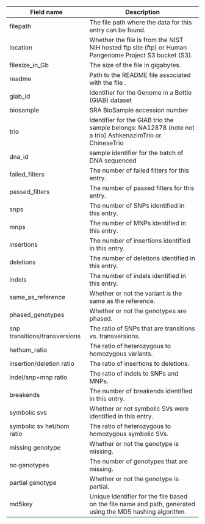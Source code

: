 | Field name | Description |
| --- | --- |
| filepath | The file path where the data for this entry can be found. |
| location | Whether the file is from the NIST NIH hosted ftp site (ftp) or Human Pangenome Project S3 bucket (S3). |
| filesize_in_Gb | The size of the file in gigabytes. |
| readme | Path to the README file associated with the file . |
| giab_id |Identifier for the Genome in a Bottle (GIAB) dataset |
| biosample | SRA BioSample accession number |
| trio | Identifier for the GIAB trio the sample belongs: NA12878 (note not a trio) AshkenazimTrio or ChineseTrio |
| dna_id | sample identifier for the batch of DNA sequenced |
| failed_filters | The number of failed filters for this entry. |
| passed_filters | The number of passed filters for this entry. |
| snps | The number of SNPs identified in this entry. |
| mnps | The number of MNPs identified in this entry. |
| insertions | The number of insertions identified in this entry. |
| deletions | The number of deletions identified in this entry. |
| indels | The number of indels identified in this entry. |
| same_as_reference | Whether or not the variant is the same as the reference. |
| phased_genotypes | Whether or not the genotypes are phased. |
| snp transitions/transversions | The ratio of SNPs that are transitions vs. transversions. |
| hethom_ratio | The ratio of heterozygous to homozygous variants. |
| insertion/deletion ratio | The ratio of insertions to deletions. |
| indel/snp+mnp ratio | The ratio of indels to SNPs and MNPs. |
| breakends | The number of breakends identified in this entry. |
| symbolic svs | Whether or not symbolic SVs were identified in this entry. |
| symbolic sv het/hom ratio | The ratio of heterozygous to homozygous symbolic SVs. |
| missing genotype | Whether or not the genotype is missing. |
| no genotypes | The number of genotypes that are missing. |
| partial genotype | Whether or not the genotype is partial. |
| md5key | Unique identifier for the file based on the file name and path, generated using the MD5 hashing algorithm. |